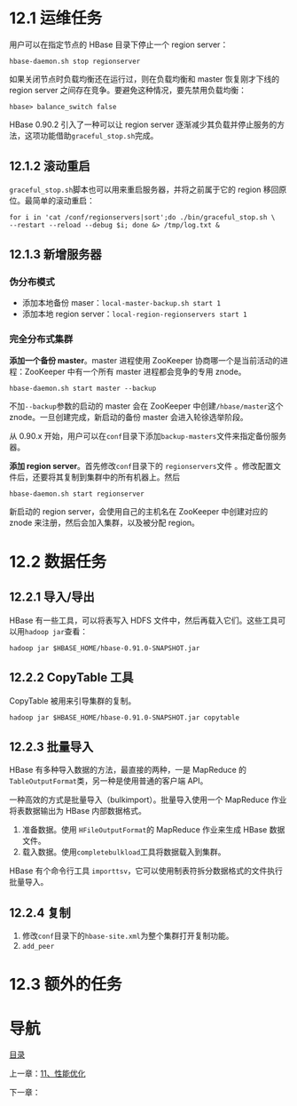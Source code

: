 # 12.1 运维任务

用户可以在指定节点的 HBase 目录下停止一个 region server：

```shell
hbase-daemon.sh stop regionserver
```

如果关闭节点时负载均衡还在运行过，则在负载均衡和 master 恢复刚才下线的 region server 之间存在竞争。要避免这种情况，要先禁用负载均衡：

```
hbase> balance_switch false
```

HBase 0.90.2 引入了一种可以让 region server 逐渐减少其负载并停止服务的方法，这项功能借助`graceful_stop.sh`完成。

## 12.1.2 滚动重启

`graceful_stop.sh`脚本也可以用来重启服务器，并将之前属于它的 region 移回原位。最简单的滚动重启：

```shell
for i in 'cat /conf/regionservers|sort';do ./bin/graceful_stop.sh \
--restart --reload --debug $i; done &> /tmp/log.txt &
```

## 12.1.3 新增服务器

### 伪分布模式

- 添加本地备份 maser：`local-master-backup.sh start 1`
- 添加本地 region server：`local-region-regionservers start 1`

### 完全分布式集群

**添加一个备份 master**。master 进程使用 ZooKeeper 协商哪一个是当前活动的进程：ZooKeeper 中有一个所有 master 进程都会竞争的专用 znode。
```shell
hbase-daemon.sh start master --backup
```

不加`--backup`参数的启动的 master 会在 ZooKeeper 中创建`/hbase/master`这个 znode。一旦创建完成，新启动的备份 master 会进入轮徐选举阶段。

从 0.90.x 开始，用户可以在`conf`目录下添加`backup-masters`文件来指定备份服务器。

**添加 region server**。首先修改`conf`目录下的 `regionservers`文件 。修改配置文件后，还要将其复制到集群中的所有机器上。然后
```shell
hbase-daemon.sh start regionserver
```

新启动的 region server，会使用自己的主机名在 ZooKeeper 中创建对应的 znode 来注册，然后会加入集群，以及被分配 region。


# 12.2 数据任务

## 12.2.1 导入/导出

HBase 有一些工具，可以将表写入 HDFS 文件中，然后再载入它们。这些工具可以用`hadoop jar`查看：

```shell
hadoop jar $HBASE_HOME/hbase-0.91.0-SNAPSHOT.jar
```

## 12.2.2 CopyTable 工具

CopyTable 被用来引导集群的复制。

```shell
hadoop jar $HBASE_HOME/hbase-0.91.0-SNAPSHOT.jar copytable
```

## 12.2.3 批量导入

HBase 有多种导入数据的方法，最直接的两种，一是 MapReduce 的`TableOutputFormat`类，另一种是使用普通的客户端 API。

一种高效的方式是批量导入（bulkimport）。批量导入使用一个 MapReduce 作业将表数据输出为 HBase 内部数据格式。

1. 准备数据。使用 `HFileOutputFormat`的 MapReduce 作业来生成 HBase 数据文件。
2. 载入数据。使用`completebulkload`工具将数据载入到集群。

HBase 有个命令行工具 `importtsv`，它可以使用制表符拆分数据格式的文件执行批量导入。

## 12.2.4 复制

1. 修改`conf`目录下的`hbase-site.xml`为整个集群打开复制功能。
2. `add_peer` 


# 12.3 额外的任务





# 导航

[目录](README.md)

上一章：[11、性能优化](11、性能优化.md)

下一章：
